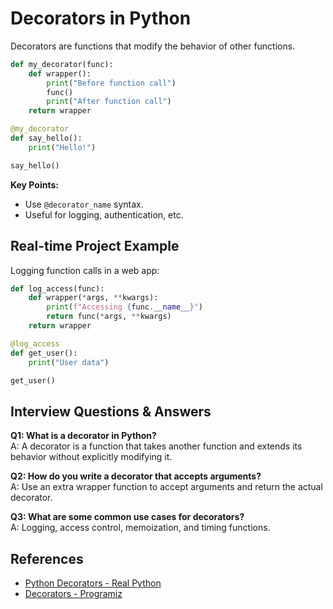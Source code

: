 # Decorators in Python

Decorators are functions that modify the behavior of other functions.

```python
def my_decorator(func):
    def wrapper():
        print("Before function call")
        func()
        print("After function call")
    return wrapper

@my_decorator
def say_hello():
    print("Hello!")

say_hello()
```

**Key Points:**
- Use `@decorator_name` syntax.
- Useful for logging, authentication, etc.

## Real-time Project Example
Logging function calls in a web app:

```python
def log_access(func):
    def wrapper(*args, **kwargs):
        print(f"Accessing {func.__name__}")
        return func(*args, **kwargs)
    return wrapper

@log_access
def get_user():
    print("User data")

get_user()
```

## Interview Questions & Answers
**Q1: What is a decorator in Python?**  
A: A decorator is a function that takes another function and extends its behavior without explicitly modifying it.

**Q2: How do you write a decorator that accepts arguments?**  
A: Use an extra wrapper function to accept arguments and return the actual decorator.

**Q3: What are some common use cases for decorators?**  
A: Logging, access control, memoization, and timing functions.

## References
- [Python Decorators - Real Python](https://realpython.com/primer-on-python-decorators/)
- [Decorators - Programiz](https://www.programiz.com/python-programming/decorator)
